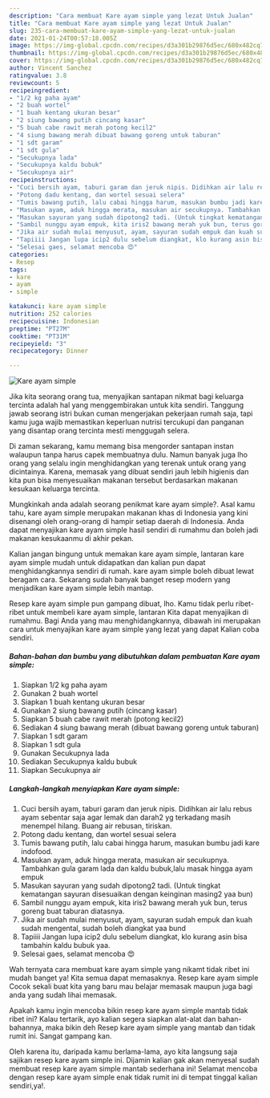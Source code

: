 ```yaml
---
description: "Cara membuat Kare ayam simple yang lezat Untuk Jualan"
title: "Cara membuat Kare ayam simple yang lezat Untuk Jualan"
slug: 235-cara-membuat-kare-ayam-simple-yang-lezat-untuk-jualan
date: 2021-01-24T00:57:18.005Z
image: https://img-global.cpcdn.com/recipes/d3a301b29876d5ec/680x482cq70/kare-ayam-simple-foto-resep-utama.jpg
thumbnail: https://img-global.cpcdn.com/recipes/d3a301b29876d5ec/680x482cq70/kare-ayam-simple-foto-resep-utama.jpg
cover: https://img-global.cpcdn.com/recipes/d3a301b29876d5ec/680x482cq70/kare-ayam-simple-foto-resep-utama.jpg
author: Vincent Sanchez
ratingvalue: 3.8
reviewcount: 5
recipeingredient:
- "1/2 kg paha ayam"
- "2 buah wortel"
- "1 buah kentang ukuran besar"
- "2 siung bawang putih cincang kasar"
- "5 buah cabe rawit merah potong kecil2"
- "4 siung bawang merah dibuat bawang goreng untuk taburan"
- "1 sdt garam"
- "1 sdt gula"
- "Secukupnya lada"
- "Secukupnya kaldu bubuk"
- "Secukupnya air"
recipeinstructions:
- "Cuci bersih ayam, taburi garam dan jeruk nipis. Didihkan air lalu rebus ayam sebentar saja agar lemak dan darah2 yg terkadang masih menempel hilang. Buang air rebusan, tiriskan."
- "Potong dadu kentang, dan wortel sesuai selera"
- "Tumis bawang putih, lalu cabai hingga harum, masukan bumbu jadi kare indofood."
- "Masukan ayam, aduk hingga merata, masukan air secukupnya. Tambahkan gula garam lada dan kaldu bubuk,lalu masak hingga ayam empuk"
- "Masukan sayuran yang sudah dipotong2 tadi. (Untuk tingkat kematangan sayuran disesuaikan dengan keinginan masing2 yaa bun)"
- "Sambil nunggu ayam empuk, kita iris2 bawang merah yuk bun, terus goreng buat taburan diatasnya."
- "Jika air sudah mulai menyusut, ayam, sayuran sudah empuk dan kuah sudah mengental, sudah boleh diangkat yaa bund"
- "Tapiiii Jangan lupa icip2 dulu sebelum diangkat, klo kurang asin bisa tambahin kaldu bubuk yaa."
- "Selesai gaes, selamat mencoba 😍"
categories:
- Resep
tags:
- kare
- ayam
- simple

katakunci: kare ayam simple 
nutrition: 252 calories
recipecuisine: Indonesian
preptime: "PT27M"
cooktime: "PT31M"
recipeyield: "3"
recipecategory: Dinner

---
```



![Kare ayam simple](https://img-global.cpcdn.com/recipes/d3a301b29876d5ec/680x482cq70/kare-ayam-simple-foto-resep-utama.jpg)

Jika kita seorang orang tua, menyajikan santapan nikmat bagi keluarga tercinta adalah hal yang menggembirakan untuk kita sendiri. Tanggung jawab seorang istri bukan cuman mengerjakan pekerjaan rumah saja, tapi kamu juga wajib memastikan keperluan nutrisi tercukupi dan panganan yang disantap orang tercinta mesti menggugah selera.

Di zaman  sekarang, kamu memang bisa mengorder santapan instan walaupun tanpa harus capek membuatnya dulu. Namun banyak juga lho orang yang selalu ingin menghidangkan yang terenak untuk orang yang dicintainya. Karena, memasak yang dibuat sendiri jauh lebih higienis dan kita pun bisa menyesuaikan makanan tersebut berdasarkan makanan kesukaan keluarga tercinta. 



Mungkinkah anda adalah seorang penikmat kare ayam simple?. Asal kamu tahu, kare ayam simple merupakan makanan khas di Indonesia yang kini disenangi oleh orang-orang di hampir setiap daerah di Indonesia. Anda dapat menyajikan kare ayam simple hasil sendiri di rumahmu dan boleh jadi makanan kesukaanmu di akhir pekan.

Kalian jangan bingung untuk memakan kare ayam simple, lantaran kare ayam simple mudah untuk didapatkan dan kalian pun dapat menghidangkannya sendiri di rumah. kare ayam simple boleh dibuat lewat beragam cara. Sekarang sudah banyak banget resep modern yang menjadikan kare ayam simple lebih mantap.

Resep kare ayam simple pun gampang dibuat, lho. Kamu tidak perlu ribet-ribet untuk membeli kare ayam simple, lantaran Kita dapat menyajikan di rumahmu. Bagi Anda yang mau menghidangkannya, dibawah ini merupakan cara untuk menyajikan kare ayam simple yang lezat yang dapat Kalian coba sendiri.

<!--inarticleads1-->

##### Bahan-bahan dan bumbu yang dibutuhkan dalam pembuatan Kare ayam simple:

1. Siapkan 1/2 kg paha ayam
1. Gunakan 2 buah wortel
1. Siapkan 1 buah kentang ukuran besar
1. Gunakan 2 siung bawang putih (cincang kasar)
1. Siapkan 5 buah cabe rawit merah (potong kecil2)
1. Sediakan 4 siung bawang merah (dibuat bawang goreng untuk taburan)
1. Siapkan 1 sdt garam
1. Siapkan 1 sdt gula
1. Gunakan Secukupnya lada
1. Sediakan Secukupnya kaldu bubuk
1. Siapkan Secukupnya air




<!--inarticleads2-->

##### Langkah-langkah menyiapkan Kare ayam simple:

1. Cuci bersih ayam, taburi garam dan jeruk nipis. Didihkan air lalu rebus ayam sebentar saja agar lemak dan darah2 yg terkadang masih menempel hilang. Buang air rebusan, tiriskan.
1. Potong dadu kentang, dan wortel sesuai selera
1. Tumis bawang putih, lalu cabai hingga harum, masukan bumbu jadi kare indofood.
1. Masukan ayam, aduk hingga merata, masukan air secukupnya. Tambahkan gula garam lada dan kaldu bubuk,lalu masak hingga ayam empuk
1. Masukan sayuran yang sudah dipotong2 tadi. (Untuk tingkat kematangan sayuran disesuaikan dengan keinginan masing2 yaa bun)
1. Sambil nunggu ayam empuk, kita iris2 bawang merah yuk bun, terus goreng buat taburan diatasnya.
1. Jika air sudah mulai menyusut, ayam, sayuran sudah empuk dan kuah sudah mengental, sudah boleh diangkat yaa bund
1. Tapiiii Jangan lupa icip2 dulu sebelum diangkat, klo kurang asin bisa tambahin kaldu bubuk yaa.
1. Selesai gaes, selamat mencoba 😍




Wah ternyata cara membuat kare ayam simple yang nikamt tidak ribet ini mudah banget ya! Kita semua dapat memasaknya. Resep kare ayam simple Cocok sekali buat kita yang baru mau belajar memasak maupun juga bagi anda yang sudah lihai memasak.

Apakah kamu ingin mencoba bikin resep kare ayam simple mantab tidak ribet ini? Kalau tertarik, ayo kalian segera siapkan alat-alat dan bahan-bahannya, maka bikin deh Resep kare ayam simple yang mantab dan tidak rumit ini. Sangat gampang kan. 

Oleh karena itu, daripada kamu berlama-lama, ayo kita langsung saja sajikan resep kare ayam simple ini. Dijamin kalian gak akan menyesal sudah membuat resep kare ayam simple mantab sederhana ini! Selamat mencoba dengan resep kare ayam simple enak tidak rumit ini di tempat tinggal kalian sendiri,ya!.

